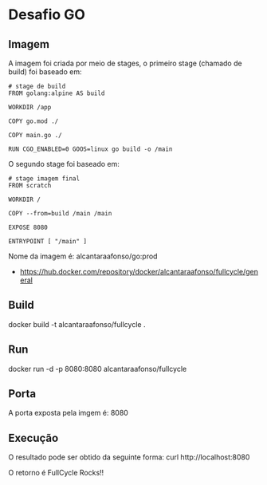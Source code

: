 # Desafio GO

## Imagem

A imagem foi criada por meio de stages, o primeiro stage (chamado de build) foi baseado em:
```
# stage de build
FROM golang:alpine AS build

WORKDIR /app

COPY go.mod ./

COPY main.go ./

RUN CGO_ENABLED=0 GOOS=linux go build -o /main

```

O segundo stage foi baseado em:
```
# stage imagem final
FROM scratch

WORKDIR /

COPY --from=build /main /main

EXPOSE 8080

ENTRYPOINT [ "/main" ]
```

Nome da imagem é: alcantaraafonso/go:prod
- https://hub.docker.com/repository/docker/alcantaraafonso/fullcycle/general

## Build
docker build -t alcantaraafonso/fullcycle .

## Run
docker run -d -p 8080:8080 alcantaraafonso/fullcycle

## Porta
A porta exposta pela imgem é: 8080

## Execução
O resultado pode ser obtido da seguinte forma:
curl http://localhost:8080

O retorno é FullCycle Rocks!!


